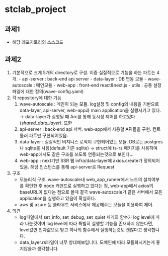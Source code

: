 # stclab_project

## 과제1

- 해당 레포지토리의 소스코드

## 과제2

1. 기본적으로 크게 5개의 directory로 구성.
   이중 실질적으로 기능을 하는 파트는 4개. - api-server : back-end api server - data-layer : DB 연동 모듈 - wave-autoscale : 메인모듈 - web-app : front-end react&next.js - utils : 공통 설정파일에 대한 정의(wave-config.yaml)
2. 각 repository에 대한 기능
   1. wave-autoscale : 메인이 되는 모듈. log설정 및 config의 내용을 기반으로 data-layer, api-server, web-app과 main application을 실행시키고 있다.
      → data-layer가 실행될 때 Arc를 통해 동시성 제어를 하고있다(_shared_data_layer)_. 또한
   2. api-server : back-end api 서버. web-app에서 사용할 API들을 구현.
      컨트롤러 파트만 구현되어있음.
   3. data-layer : 실질적인 비지니스 로직이 구현되어있는 모듈. DB로는 postgres나 sqlite를 사용(default 기준 sqlite)
      → struct에 ts-rs 패키지를 사용하여 web-app에서도 같은 구조를 쓰도록 연동되는것으로 보인다…
   4. web-app : next기반 SSR 웹
      infra/data-layer에 axios.create가 정의되어있음. 해당 인스턴스를 통해 api-server로 Request
3. 구조
   - 모놀리식 구조. wave-autoscale내 web_app_runner에서 노드의 설치여부를 확인한 후 node 커맨드로 실행하고 있다는 점, web-app에서 axios의 baseURL이 없다는 점으로 볼때 결국 wave-autoscale가 같은 서버에서 모든 application을 실행하고 있음이 확실하다.
   - aws 및 azure 등 클라우드 서비스에서 제공해주는 모듈을 이용하여 제어.
4. 의견
   - log파일에서 set_info, set_debug, set_quiet 세개의 함수가 log level에 따라 나눈것이며 log level에 따라 특별히 실행할 기능을 존재하지 않는다면, level값만 인자값으로 받고 하나의 함수에서 실행하는것도 괜찮다고 생각합니다.
   - data_layer.rs파일이 너무 방대해보입니다. 도메인에 따라 모듈화시키는게 좋지않을까 생각합니다.
